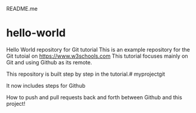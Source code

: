 README.me     
# hello-world
Hello World repository for Git tutorial
This is an example repository for the Git tutoial on https://www.w3schools.com
This tutorial focuses mainly on Git and using Github as its remote.

This repository is built step by step in the tutorial.# myprojectgit

It now includes steps for Github

How to push and pull requests back and forth between Github and this project!
